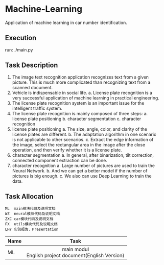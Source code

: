 # Machine-Learning
Application of machine learning in car number identification.

## 	Execution
run: ./main.py

## Task Description
1.	The image text recognition application recognizes text from a given picture. This is much more complicated than recognizing text from a scanned document.
2.	Vehicle is indispensable in social life.
a.	License plate recognition is a very successful application of machine learning in practical engineering.
3.	The license plate recognition system is an important issue for the intelligent traffic system.
4.	The license plate recognition is mainly composed of three steps:
a.	license plate positioning
b.	character segmentation 
c.	character recognition
5.	license plate positioning
a.	The size, angle, color, and clarity of the license plates are different.
b.	The adaptation algorithm in one scenario is not applicable to other scenarios.
c.	Extract the edge information of the image, select the rectangular area in the image after the close operation, and then verify whether it is a license plate.
6.	character segmentation
a.	In general, after binarization, tilt correction, connected component extraction can be done.
7.	character recognition
a.	Large number of pictures are used to train the Neural Network.
b.	And we can get a better model if the number of pictures is big enough.
c.	We also can use Deep Learning to train the data.

## Task Allocation
```
ML	main模块代码及说明文档
WZ	neural模块代码及说明文档
ZXC	car模块代码及说明文档
FX	utils模块代码及说明文档
LHY	实验报告，Presentation
```
|Name|Task|
|--|:--:|
|ML|main modul<br> English project document(English Version)|
